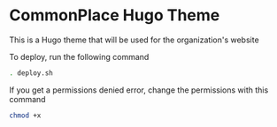 # CommonPlace Hugo Theme

This is a Hugo theme that will be used for the organization's website


To deploy, run the following command

```bash
. deploy.sh
```

If you get a permissions denied error, change the permissions with this command

```bash
chmod +x
```
